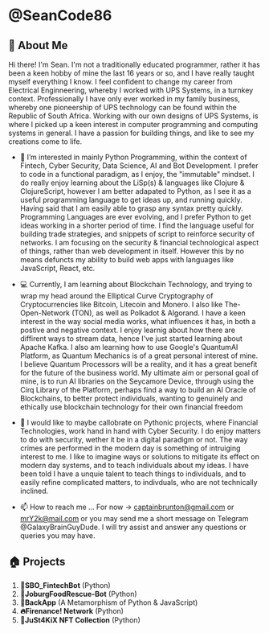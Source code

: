 # @SeanCode86

## 🚀 About Me

Hi there! I'm Sean. I'm not a traditionally educated programmer, rather it has been a keen hobby of mine the last
16 years or so, and I have really taught myself everything I know. I feel confident to change my career from Electrical Enginneering,
whereby I worked with UPS Systems, in a turnkey context. Professionally I have only ever worked in my family business, whereby one pioneership
of UPS technology can be found within the Republic of South Africa. Working with our own designs of UPS Systems, is where I picked up
a keen interest in computer programming and computing systems in general. I have a passion for building things, and like to see my creations 
come to life. 

- 👀 I’m interested in mainly Python Programming, within the context of Fintech, Cyber Security, Data Science, AI and Bot Development.
     I prefer to code in a functional paradigm, as I enjoy, the "immutable" mindset. I do really enjoy learning about the 
     LiSp(s) & languages like Clojure & ClojureScript, however I am better adapated to Python, as I see it as a useful programming language
     to get ideas up, and running quickly. Having said that I am easily able to grasp any syntax pretty quickly. 
     Programming Languages are ever evolving, and I prefer Python to get ideas working in a shorter period of time. I find the language 
     useful for building trade strategies, and snippets of script to reinforce security of networks. I am focusing on the security & financial
     technological aspect of things, rather than web development in itself. 
     However this by no means defuncts my ability to build web apps with languages like JavaScript, React, etc.
     
- 💻 Currently, I am learning about Blockchain Technology, and trying to wrap my head around the Elliptical Curve Cryptography of
     Cryptocurrencies like Bitcoin, Litecoin and Monero. I also like The-Open-Network (TON), as well as Polkadot & Algorand. I have a keen interest in the
     way social media works, what influences it has, in both a postive and negative context. I enjoy learnig about how there are diffirent ways to stream data,
     hence I've just started learning about Apache Kafka. I also am learning how to use Google's QuantumAI Platform, as Quantum Mechanics is of a great
     personal interest of mine. I believe Quantum Processors will be a reality, and it has a great benefit for the future of the business world. My ultimate
     aim or personal goal of mine, is to run AI libraries on the Seycamore Device, through using the Cirq Library of the Platform, perhaps find a way to build
     an AI Oracle of Blockchains, to better protect individuals, wanting to genuinely and ethically use blockchain technology for their own financial freedom
     
- 💞️ I would like to maybe callobrate on Pythonic projects, where Financial Technologies, work hand in hand with Cyber Security. I do enjoy matters to do
      with security, wether it be in a digital paradigm or not. The way crimes are performed in the modern day is something of intruiging interest to me. I 
      like to imagine ways or solutions to mitigate its effect on modern day systems, and to teach individuals about my ideas. I have been told I have a unquie
      talent to teach things to individuals, and to easily refine complicated matters, to indivduals, who are not technically inclined. 
     
- 📫 How to reach me ... For now -> captainbrunton@gmail.com or mrY2k@mail.com or you may send me a short message on Telegram @GalaxyBrainGuyDude. I will 
      try assist and answer any questions or queries you may have. 

## 🏠 Projects 

1. **🤖SBO_FintechBot**          (Python)
2. **🤖JoburgFoodRescue-Bot**    (Python)
3. **🔋BackApp**    (A Metamorphism of Python & JavaScript)
4. **🔥Firenance! Network**               (Python)
5. **🎨JuSt4KiX NFT Collection** (Python)

<!---
SeanCode86/SeanCode86 is a ✨ special ✨ repository because its `README.md` (this file) appears on your GitHub profile.
You can click the Preview link to take a look at your changes.
--->
